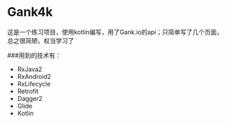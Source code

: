 # Gank4k

这是一个练习项目，使用kotlin编写，用了Gank.io的api；只简单写了几个页面，总之很简陋，权当学习了

###用到的技术有：

* RxJava2
* RxAndroid2
* RxLifecycle
* Retrofit
* Dagger2
* Glide
* Kotlin
